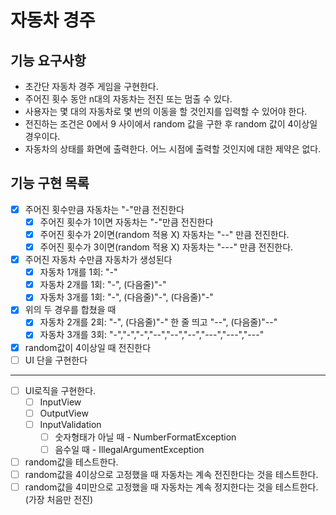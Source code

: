 # 자동차 경주

## 기능 요구사항

* 초간단 자동차 경주 게임을 구현한다.
* 주어진 횟수 동안 n대의 자동차는 전진 또는 멈출 수 있다.
* 사용자는 몇 대의 자동차로 몇 번의 이동을 할 것인지를 입력할 수 있어야 한다.
* 전진하는 조건은 0에서 9 사이에서 random 값을 구한 후 random 값이 4이상일 경우이다.
* 자동차의 상태를 화면에 출력한다. 어느 시점에 출력할 것인지에 대한 제약은 없다.

## 기능 구현 목록

- [x] 주어진 횟수만큼 자동차는 "-"만큼 전진한다
    - [x] 주어진 횟수가 1이면 자동차는 "-"만큼 전진한다
    - [x] 주어진 횟수가 2이면(random 적용 X) 자동차는 "--" 만큼 전진한다.
    - [x] 주어진 횟수가 3이면(random 적용 X) 자동차는 "---" 만큼 전진한다.
- [x] 주어진 자동차 수만큼 자동차가 생성된다
    - [x] 자동차 1개를 1회: "-"
    - [x] 자동차 2개를 1회: "-", (다음줄)"-"
    - [x] 자동차 3개를 1회: "-", (다음줄)"-", (다음줄)"-"
- [x] 위의 두 경우를 합쳤을 때
  - [x] 자동차 2개를 2회: "-", (다음줄)"-" 한 줄 띄고 "--", (다음줄)"--"
  - [x] 자동차 3개를 3회: "-","-","-","--","--","--","---","---","---"
- [x] random값이 4이상일 때 전진한다 
- [ ] UI 단을 구현한다

---

- [ ] UI로직을 구현한다.
  - [ ] InputView
  - [ ] OutputView
  - [ ] InputValidation
    - [ ] 숫자형태가 아닐 때 - NumberFormatException
    - [ ] 음수일 때 - IllegalArgumentException
- [ ] random값을 테스트한다.
- [ ] random값을 4이상으로 고정했을 때 자동차는 계속 전진한다는 것을 테스트한다.
- [ ] random값을 4미만으로 고정했을 때 자동차는 계속 정지한다는 것을 테스트한다.(가장 처음만 전진)
